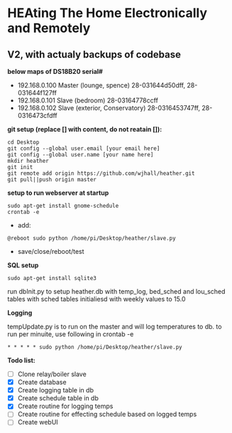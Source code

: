# HEAting The Home Electronically and Remotely

## V2, with actualy backups of codebase

**below maps of DS18B20 serial#**

- 192.168.0.100 Master (lounge, spence) 28-031644d50dff, 28-031644f127ff
- 192.168.0.101 Slave (bedroom) 28-03164778ccff
- 192.168.0.102 Slave (exterior, Conservatory) 28-0316453747ff, 28-0316473cfdff

**git setup (replace [] with content, do not reatain []):**
```
cd Desktop
git config --global user.email [your email here]
git config --global user.name [your name here]
mkdir heather
git init
git remote add origin https://github.com/wjhall/heather.git
git pull||push origin master
```
**setup to run webserver at startup**
```
sudo apt-get install gnome-schedule
crontab -e
```
- add:
```
@reboot sudo python /home/pi/Desktop/heather/slave.py
```
- save/close/reboot/test

**SQL setup**
```
sudo apt-get install sqlite3
```
run dbInit.py to setup heather.db with temp_log, bed_sched and lou_sched tables with sched tables initialiesd with weekly values to 15.0



**Logging**

tempUpdate.py is to run on the master and will log temperatures to db.
to run per minuite, use following in crontab -e
```
* * * * * sudo python /home/pi/Desktop/heather/slave.py
```

**Todo list:**

- [ ] Clone relay/boiler slave
- [x] Create database
- [x] Create logging table in db
- [x] Create schedule table in db
- [x] Create routine for logging temps
- [ ] Create routine for effecting schedule based on logged temps
- [ ] Create webUI
